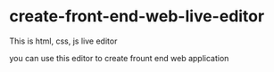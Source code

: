 # create-front-end-web-live-editor

This is html, css, js live editor

you can use this editor to create frount end web application 
